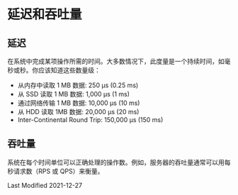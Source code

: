 # 延迟和吞吐量

## 延迟

在系统中完成某项操作所需的时间。大多数情况下，此度量是一个持续时间，如毫秒或秒。你应该知道这些数量级：

- 从内存中读取 1 MB 数据: 250 μs (0.25 ms)
- 从 SSD 读取 1 MB 数据: 1,000 μs (1 ms)
- 通过网络传输 1 MB 数据: 10,000 μs (10 ms)
- 从 HDD 读取 1MB 数据: 20,000 μs (20 ms)
- Inter-Continental Round Trip: 150,000 μs (150 ms)

## 吞吐量

系统在每个时间单位可以正确处理的操作数。例如，服务器的吞吐量通常可以用每秒请求数（RPS 或 QPS）来衡量。

Last Modified 2021-12-27
